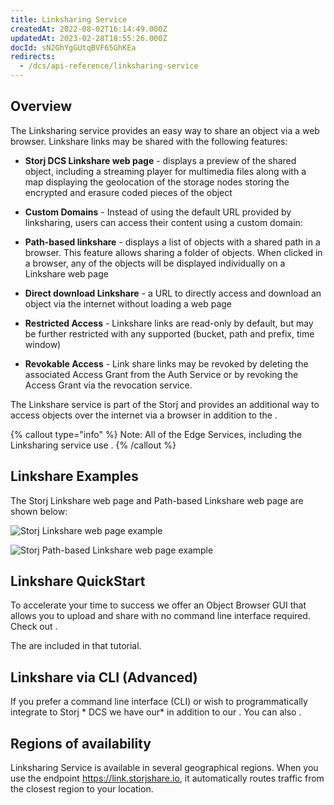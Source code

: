 ```yaml
---
title: Linksharing Service
createdAt: 2022-08-02T16:14:49.000Z
updatedAt: 2023-02-28T18:55:26.000Z
docId: sN2GhYgGUtqBVF65GhKEa
redirects:
  - /dcs/api-reference/linksharing-service
---
```


## Overview

The Linksharing service provides an easy way to share an object via a web browser. Linkshare links may be shared with the following features:

*   **Storj DCS Linkshare web page** - displays a preview of the shared object, including a streaming player for multimedia files along with a map displaying the geolocation of the storage nodes storing the encrypted and erasure coded pieces of the object

*   **Custom Domains** - Instead of using the default URL provided by linksharing, users can access their content using a custom domain: [](docId\:RI4zz1sLvVEZ4ZcZbuT7l)

*   **Path-based linkshare** - displays a list of objects with a shared path in a browser. This feature allows sharing a folder of objects. When clicked in a browser, any of the objects will be displayed individually on a Linkshare web page

*   **Direct download Linkshare** - a URL to directly access and download an object via the internet without loading a web page

*   **Restricted Access** - Linkshare links are read-only by default, but may be further restricted with any supported [](docId\:BvM5lT5lXn3A7BNqs__1w) (bucket, path and prefix, time window)

*   **Revokable Access** - Link share links may be revoked by deleting the associated Access Grant from the Auth Service or by revoking the Access Grant via the revocation service.

The Linkshare service is part of the Storj [](docId:21Y2RfU-4h21vZycBqizJ) and provides an additional way to access objects over the internet via a browser in addition to the [](docId\:yYCzPT8HHcbEZZMvfoCFa).

{% callout type="info"  %} 
Note: All of the Edge Services, including the Linksharing service use [](docId\:hf2uumViqYvS1oq8TYbeW).&#x20;
{% /callout %}

## Linkshare Examples

The Storj Linkshare web page and Path-based Linkshare web page are shown below:

![Storj Linkshare web page example](https://archbee-image-uploads.s3.amazonaws.com/kv3plx2xmXcUGcVl4Lttj/95gBoFCZFkLVk-pvoxNAA_screen-shot-2021-09-03-at-92832-am.png)

![Storj Path-based Linkshare web page example](https://archbee-image-uploads.s3.amazonaws.com/kv3plx2xmXcUGcVl4Lttj/_imI9aKD9jERtnE3ffL5Q_screen-shot-2021-09-03-at-92131-am.png)

## Linkshare QuickStart&#x20;

To accelerate your time to success we offer an Object Browser GUI that allows you to upload and share with no command line interface required. Check out [](docId:4oDAezF-FcfPr0WPl7knd).

The [](docId:4oDAezF-FcfPr0WPl7knd) are included in that tutorial.&#x20;

## Linkshare via CLI (Advanced)

If you prefer a command line interface (CLI) or wish to programmatically integrate to Storj * DCS we have our* [](docId\:tBnCSrmR1jbOewG38fIr4) in addition to our [](docId:2x_b4StTLjm2WoHEPx2Cm). You can also [](docId\:GkgE6Egi02wRZtyryFyPz).&#x20;

## Regions of availability

Linksharing Service is available in several geographical regions. When you use the endpoint <https://link.storjshare.io>, it automatically routes traffic from the closest region to your location.

